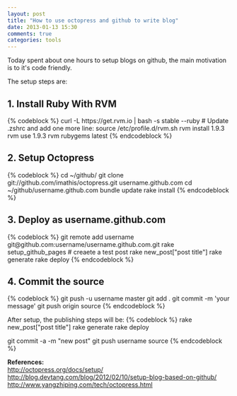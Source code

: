 ```yaml
---
layout: post
title: "How to use octopress and github to write blog"
date: 2013-01-13 15:30
comments: true
categories: tools 
---
```


Today spent about one hours to setup blogs on github, the main motivation is
to it's code friendly.

The setup steps are:
<h2> 1. Install Ruby With RVM </h2>
{% codeblock %}
curl -L https://get.rvm.io | bash -s stable --ruby
# Update .zshrc and add one more line:
source /etc/profile.d/rvm.sh
rvm install 1.9.3
rvm use 1.9.3
rvm rubygems latest
{% endcodeblock %}
<h2> 2. Setup Octopress </h2>
{% codeblock %}
cd ~/github/
git clone git://github.com/imathis/octopress.git username.github.com
cd ~/github/username.github.com
bundle update
rake install
{% endcodeblock %}
<h2> 3. Deploy as username.github.com </h2>
{% codeblock %}
git remote add username git@github.com:username/username.github.com.git
rake setup_github_pages
# creaete a test post
rake new_post["post title"]
rake generate
rake deploy
{% endcodeblock %}

<h2> 4. Commit the source </h2>
{% codeblock %}
git push -u username master
git add .
git commit -m 'your message'
git push origin source
{% endcodeblock %}

After setup, the publishing steps will be:
{% codeblock %}
rake new_post["post title"]
rake generate
rake deploy

git commit -a -m "new post"
git push username source
{% endcodeblock %}

<strong>References:</strong>
<br/>
http://octopress.org/docs/setup/ 
<br/>
http://blog.devtang.com/blog/2012/02/10/setup-blog-based-on-github/
<br/>
http://www.yangzhiping.com/tech/octopress.html
<br/>



